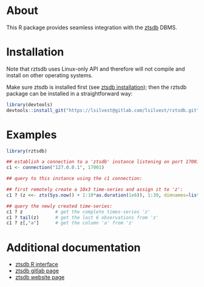 # About

This R package provides seamless integration with the [ztsdb](http://www.ztsdb.org) DBMS.

# Installation

Note that rztsdb uses Linux-only API and therefore will not compile
and install on other operating systems.

Make sure ztsdb is installed first (see
[ztsdb installation](http://ztsdb.org/docs/install.html)); then the
rztsdb package can be installed in a straightforward way:

~~~ R
library(devtools)
devtools::install_git("https://lsilvest@gitlab.com/lsilvest/rztsdb.git")
~~~

# Examples

~~~ R
library(rztsdb)

## establish a connection to a 'ztsdb' instance listening on port 17001:
c1 <- connection("127.0.0.1", 17001)

## query to this instance using the c1 connection:

## first remotely create a 10x3 time-series and assign it to 'z':
c1 ? (z <<- zts(Sys.now() + 1:10*as.duration(1e6)), 1:30, dimnames=list(NULL, c("a","b","c"))

## query the newly created time-series:
c1 ? z            # get the complete times-series 'z'
c1 ? tail(z)      # get the last 6 observations from 'z'
c1 ? z[,"a"]      # get the column 'a' from 'z'
~~~

# Additional documentation

- [ztsdb R interface](http://ztsdb.org/docs/Rintegration.html)
- [ztsdb gitlab page](https://gitlab.com/lsilvest/ztsdb)
- [ztsdb website page](http://www.ztsdb.org)
